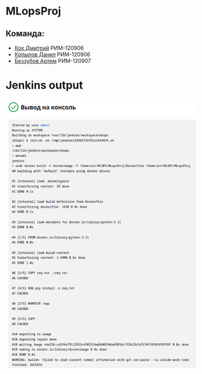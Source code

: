 # MLopsProj

## Команда:
- [Кох Дмитрий](https://github.com/KDA-koh) РИМ-120906 
- [Копылов Данил](https://github.com/XYPMA-11) РИМ-120906 
- [Беззубов Артем](https://github.com/Drimkore) РИМ-120907 
# Jenkins output
![Jenkins output](https://github.com/Drimkore/MLopsProj/blob/main/a9ab1a01-a62b-4518-b885-dd885393d9bd.png)

